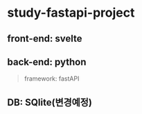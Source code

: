 # study-fastapi-project
## front-end: svelte
## back-end: python
>framework: fastAPI
## DB: SQlite(변경예정)
